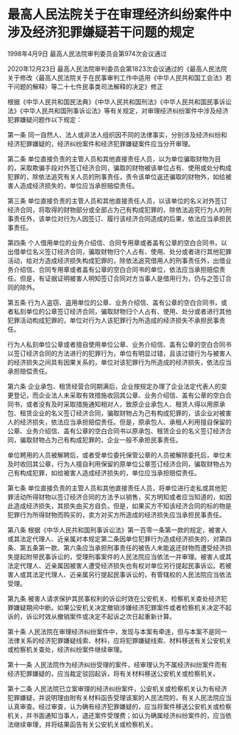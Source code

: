 # 最高人民法院关于在审理经济纠纷案件中涉及经济犯罪嫌疑若干问题的规定

1998年4月9日 最高人民法院审判委员会第974次会议通过

2020年12月23日 最高人民法院审判委员会第1823次会议通过的《最高人民法院关于修改〈最高人民法院关于在民事审判工作中适用《中华人民共和国工会法》若干问题的解释〉等二十七件民事类司法解释的决定》修正

<!-- INFO END -->

根据《中华人民共和国民法典》《中华人民共和国刑法》《中华人民共和国民事诉讼法》《中华人民共和国刑事诉讼法》等有关规定，对审理经济纠纷案件中涉及经济犯罪嫌疑问题作以下规定：

第一条 同一自然人、法人或非法人组织因不同的法律事实，分别涉及经济纠纷和经济犯罪嫌疑的，经济纠纷案件和经济犯罪嫌疑案件应当分开审理。

第二条 单位直接负责的主管人员和其他直接责任人员，以为单位骗取财物为目的，采取欺骗手段对外签订经济合同，骗取的财物被该单位占有、使用或处分构成犯罪的，除依法追究有关人员的刑事责任，责令该单位返还骗取的财物外，如给被害人造成经济损失的，单位应当承担赔偿责任。

第三条 单位直接负责的主管人员和其他直接责任人员，以该单位的名义对外签订经济合同，将取得的财物部分或全部占为己有构成犯罪的，除依法追究行为人的刑事责任外，该单位对行为人因签订、履行该经济合同造成的后果，依法应当承担民事责任。

第四条 个人借用单位的业务介绍信、合同专用章或者盖有公章的空白合同书，以出借单位名义签订经济合同，骗取财物归个人占有、使用、处分或者进行其他犯罪活动，给对方造成经济损失构成犯罪的，除依法追究借用人的刑事责任外，出借业务介绍信、合同专用章或者盖有公章的空白合同书的单位，依法应当承担赔偿责任。但是，有证据证明被害人明知签订合同对方当事人是借用行为，仍与之签订合同的除外。

第五条 行为人盗窃、盗用单位的公章、业务介绍信、盖有公章的空白合同书，或者私刻单位的公章签订经济合同，骗取财物归个人占有、使用、处分或者进行其他犯罪活动构成犯罪的，单位对行为人该犯罪行为所造成的经济损失不承担民事责任。

行为人私刻单位公章或者擅自使用单位公章、业务介绍信、盖有公章的空白合同书以签订经济合同的方法进行的犯罪行为，单位有明显过错，且该过错行为与被害人的经济损失之间具有因果关系的，单位对该犯罪行为所造成的经济损失，依法应当承担赔偿责任。

第六条 企业承包、租赁经营合同期满后，企业按规定办理了企业法定代表人的变更登记，而企业法人未采取有效措施收回其公章、业务介绍信、盖有公章的空白合同书，或者没有及时采取措施通知相对人，致原企业承包人、租赁人得以用原承包、租赁企业的名义签订经济合同，骗取财物占为己有构成犯罪的，该企业对被害人的经济损失，依法应当承担赔偿责任。但是，原承包人、承租人利用擅自保留的公章、业务介绍信、盖有公章的空白合同书以原承包、租赁企业的名义签订经济合同，骗取财物占为己有构成犯罪的，企业一般不承担民事责任。

单位聘用的人员被解聘后，或者受单位委托保管公章的人员被解除委托后，单位未及时收回其公章，行为人擅自利用保留的原单位公章签订经济合同，骗取财物占为己有构成犯罪，如给被害人造成经济损失的，单位应当承担赔偿责任。

第七条 单位直接负责的主管人员和其他直接责任人员，将单位进行走私或其他犯罪活动所得财物以签订经济合同的方法予以销售，买方明知或者应当知道的，如因此造成经济损失，其损失由买方自负。但是，如果买方不知该经济合同的标的物是犯罪行为所得财物而购买的，卖方对买方所造成的经济损失应当承担民事责任。

第八条 根据《中华人民共和国刑事诉讼法》第一百零一条第一款的规定，被害人或其法定代理人、近亲属对本规定第二条因单位犯罪行为造成经济损失的，对第四条、第五条第一款、第六条应当承担刑事责任的被告人未能返还财物而遭受经济损失提起附带民事诉讼的，受理刑事案件的人民法院应当依法一并审理。被害人或其法定代理人、近亲属因被害人遭受经济损失也有权对单位另行提起民事诉讼。若被害人或其法定代理人、近亲属另行提起民事诉讼的，有管辖权的人民法院应当依法受理。

第九条 被害人请求保护其民事权利的诉讼时效在公安机关、检察机关查处经济犯罪嫌疑期间中断。如果公安机关决定撤销涉嫌经济犯罪案件或者检察机关决定不起诉的，诉讼时效从撤销案件或决定不起诉之次日起重新计算。

第十条 人民法院在审理经济纠纷案件中，发现与本案有牵连，但与本案不是同一法律关系的经济犯罪嫌疑线索、材料，应将犯罪嫌疑线索、材料移送有关公安机关或检察机关查处，经济纠纷案件继续审理。

第十一条 人民法院作为经济纠纷受理的案件，经审理认为不属经济纠纷案件而有经济犯罪嫌疑的，应当裁定驳回起诉，将有关材料移送公安机关或检察机关。

第十二条 人民法院已立案审理的经济纠纷案件，公安机关或检察机关认为有经济犯罪嫌疑，并说明理由附有关材料函告受理该案的人民法院的，有关人民法院应当认真审查。经过审查，认为确有经济犯罪嫌疑的，应当将案件移送公安机关或检察机关，并书面通知当事人，退还案件受理费；如认为确属经济纠纷案件的，应当依法继续审理，并将结果函告有关公安机关或检察机关。


